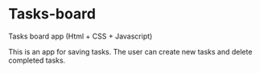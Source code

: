 # Tasks-board
Tasks board app (Html + CSS + Javascript)

This is an app for saving tasks.
The user can create new tasks and delete completed tasks.
